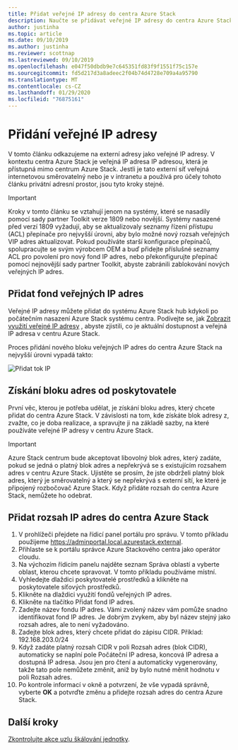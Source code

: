 ```yaml
---
title: Přidat veřejné IP adresy do centra Azure Stack
description: Naučte se přidávat veřejné IP adresy do centra Azure Stack.
author: justinha
ms.topic: article
ms.date: 09/10/2019
ms.author: justinha
ms.reviewer: scottnap
ms.lastreviewed: 09/10/2019
ms.openlocfilehash: e047f50dbdb9e7c645351fd83f9f1551f75c157e
ms.sourcegitcommit: fd5d217d3a8adeec2f04b74d4728e709a4a95790
ms.translationtype: MT
ms.contentlocale: cs-CZ
ms.lasthandoff: 01/29/2020
ms.locfileid: "76875161"
---
```

# <a name="add-public-ip-addresses"></a>Přidání veřejné IP adresy

V tomto článku odkazujeme na externí adresy jako veřejné IP adresy. V kontextu centra Azure Stack je veřejná IP adresa IP adresou, která je přístupná mimo centrum Azure Stack. Jestli je tato externí síť veřejná internetovou směrovatelný nebo je v intranetu a používá pro účely tohoto článku privátní adresní prostor, jsou tyto kroky stejné.

> [!IMPORTANT]
> Kroky v tomto článku se vztahují jenom na systémy, které se nasadily pomocí sady partner Toolkit verze 1809 nebo novější. Systémy nasazené před verzí 1809 vyžadují, aby se aktualizovaly seznamy řízení přístupu (ACL) přepínače pro nejvyšší úrovni, aby bylo možné nový rozsah veřejných VIP adres aktualizovat. Pokud používáte starší konfigurace přepínačů, spolupracujte se svým výrobcem OEM a buď přidejte příslušné seznamy ACL pro povolení pro nový fond IP adres, nebo překonfigurujte přepínač pomocí nejnovější sady partner Toolkit, abyste zabránili zablokování nových veřejných IP adres.

## <a name="add-a-public-ip-address-pool"></a>Přidat fond veřejných IP adres
Veřejné IP adresy můžete přidat do systému Azure Stack hub kdykoli po počátečním nasazení Azure Stack systému centra. Podívejte se, jak [Zobrazit využití veřejné IP adresy](azure-stack-viewing-public-ip-address-consumption.md) , abyste zjistili, co je aktuální dostupnost a veřejná IP adresa v centru Azure Stack.

Proces přidání nového bloku veřejných IP adres do centra Azure Stack na nejvyšší úrovni vypadá takto:

 ![Přidat tok IP](media/azure-stack-add-ips/flow.PNG)

## <a name="obtain-the-address-block-from-your-provider"></a>Získání bloku adres od poskytovatele
První věc, kterou je potřeba udělat, je získání bloku adres, který chcete přidat do centra Azure Stack. V závislosti na tom, kde získáte blok adresy z, zvažte, co je doba realizace, a spravujte ji na základě sazby, na které používáte veřejné IP adresy v centru Azure Stack.

> [!IMPORTANT]
> Azure Stack centrum bude akceptovat libovolný blok adres, který zadáte, pokud se jedná o platný blok adres a nepřekrývá se s existujícím rozsahem adres v centru Azure Stack. Ujistěte se prosím, že jste obdrželi platný blok adres, který je směrovatelný a který se nepřekrývá s externí sítí, ke které je připojený rozbočovač Azure Stack. Když přidáte rozsah do centra Azure Stack, nemůžete ho odebrat.

## <a name="add-the-ip-address-range-to-azure-stack-hub"></a>Přidat rozsah IP adres do centra Azure Stack

1. V prohlížeči přejdete na řídicí panel portálu pro správu. V tomto příkladu použijeme https://adminportal.local.azurestack.external.
2. Přihlaste se k portálu správce Azure Stackového centra jako operátor cloudu.
3. Na výchozím řídicím panelu najděte seznam Správa oblastí a vyberte oblast, kterou chcete spravovat. V tomto příkladu používáme místní.
4. Vyhledejte dlaždici poskytovatelé prostředků a klikněte na poskytovatele síťových prostředků.
5. Klikněte na dlaždici využití fondů veřejných IP adres.
6. Klikněte na tlačítko Přidat fond IP adres.
7. Zadejte název fondu IP adres. Vámi zvolený název vám pomůže snadno identifikovat fond IP adres. Je dobrým zvykem, aby byl název stejný jako rozsah adres, ale to není vyžadováno.
8. Zadejte blok adres, který chcete přidat do zápisu CIDR. Příklad: 192.168.203.0/24
9. Když zadáte platný rozsah CIDR v poli Rozsah adres (blok CIDR), automaticky se naplní pole Počáteční IP adresa, koncová IP adresa a dostupná IP adresa. Jsou jen pro čtení a automaticky vygenerovány, takže tato pole nemůžete změnit, aniž by bylo nutné měnit hodnotu v poli Rozsah adres.
10. Po kontrole informací v okně a potvrzení, že vše vypadá správně, vyberte **OK** a potvrďte změnu a přidejte rozsah adres do centra Azure Stack.


## <a name="next-steps"></a>Další kroky 
[Zkontrolujte akce uzlu škálování jednotky](azure-stack-node-actions.md).
